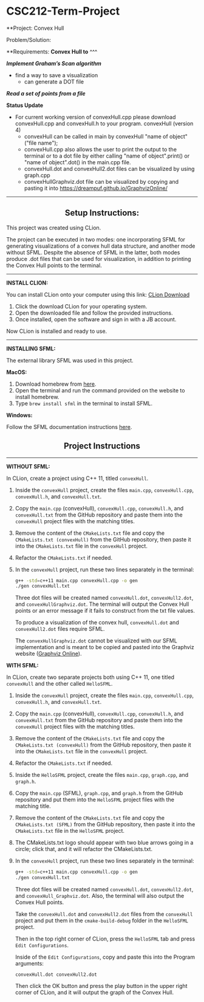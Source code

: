 # CSC212-Term-Project
**Project:
Convex Hull

Problem/Solution:


**Requirements:
**Convex Hull to**
^^^

**_Implement Graham’s Scan algorithm_**
- find a way to save a visualization
  - can generate a DOT file

**_Read a set of points from a file_**

**Status Update**
- For current working version of convexHull.cpp please download convexHull.cpp and convexHull.h to your program.
convexHull (version 4)
  * convexHull can be called in main by convexHull "name of object"("file name");
  * convexHull.cpp also allows the user to print the output to the terminal or to a dot file by either calling "name of object".print() or "name of object".dot() in the main.cpp file.
  * convexHull.dot and convexHull2.dot files can be visualized by using graph.cpp
  * convexHullGraphviz.dot file can be visualized by copying and pasting it into https://dreampuf.github.io/GraphvizOnline/

 
---


<h2 align="center">Setup Instructions:</h2>

This project was created using CLion.

The project can be executed in two modes: one incorporating SFML for generating visualizations of a convex hull data structure, and another mode without SFML. Despite the absence of SFML in the latter, both modes produce .dot files that can be used for visualization, in addition to printing the Convex Hull points to the terminal.

---

**INSTALL CLION:**

You can install CLion onto your computer using this link: [CLion Download](https://www.jetbrains.com/clion/download/)

1. Click the download CLion for your operating system.
2. Open the downloaded file and follow the provided instructions.
3. Once installed, open the software and sign in with a JB account.

Now CLion is installed and ready to use.

---

**INSTALLING SFML:**

The external library SFML was used in this project.

**MacOS:**

1. Download homebrew from [here](https://brew.sh/).
2. Open the terminal and run the command provided on the website to install homebrew.
3. Type `brew install sfml` in the terminal to install SFML.

**Windows:**

Follow the SFML documentation instructions [here](https://www.sfml-dev.org/tutorials/2.6/).

<h2 align="center">Project Instructions</h2>

---

**WITHOUT SFML:**

In CLion, create a project using C++ 11, titled `convexHull`.

1. Inside the `convexHull` project, create the files `main.cpp`, `convexHull.cpp`, `convexHull.h`, and `convexHull.txt`.
2. Copy the `main.cpp` (convexHull), `convexHull.cpp`, `convexHull.h`, and `convexHull.txt` from the GitHub repository and paste them into the `convexHull` project files with the matching titles.
3. Remove the content of the `CMakeLists.txt` file and copy the `CMakeLists.txt (convexHull)` from the GitHub repository, then paste it into the `CMakeLists.txt` file in the `convexHull` project.
4. Refactor the `CMakeLists.txt` if needed.
5. In the `convexHull` project, run these two lines separately in the terminal:

    ```bash
    g++ -std=c++11 main.cpp convexHull.cpp -o gen
    ./gen convexHull.txt
    ```

    Three dot files will be created named `convexHull.dot`, `convexHull2.dot`, and `convexHullGraphviz.dot`. The terminal will output the Convex Hull points or an error message if it fails to construct from the txt file values.

    To produce a visualization of the convex hull, `convexHull.dot` and `convexHull2.dot` files require SFML.

    The `convexHullGraphviz.dot` cannot be visualized with our SFML implementation and is meant to be copied and pasted into the Graphviz website ([Graphviz Online](https://dreampuf.github.io/GraphvizOnline/)).

**WITH SFML:**

In CLion, create two separate projects both using C++ 11, one titled `convexHull` and the other called `HelloSFML`.

1. Inside the `convexHull` project, create the files `main.cpp`, `convexHull.cpp`, `convexHull.h`, and `convexHull.txt`.
2. Copy the `main.cpp` (convexHull), `convexHull.cpp`, `convexHull.h`, and `convexHull.txt` from the GitHub repository and paste them into the `convexHull` project files with the matching titles.
3. Remove the content of the `CMakeLists.txt` file and copy the `CMakeLists.txt (convexHull)` from the GitHub repository, then paste it into the `CMakeLists.txt` file in the `convexHull` project.
4. Refactor the `CMakeLists.txt` if needed.
5. Inside the `HelloSFML` project, create the files `main.cpp`, `graph.cpp`, and `graph.h`.
6. Copy the `main.cpp` (SFML), `graph.cpp`, and `graph.h` from the GitHub repository and put them into the `HelloSFML` project files with the matching title.
7. Remove the content of the `CMakeLists.txt` file and copy the `CMakeLists.txt (SFML)` from the GitHub repository, then paste it into the `CMakeLists.txt` file in the `HelloSFML` project.
8. The CMakeLists.txt logo should appear with two blue arrows going in a circle; click that, and it will refactor the CMakeLists.txt.
9. In the `convexHull` project, run these two lines separately in the terminal:

    ```bash
    g++ -std=c++11 main.cpp convexHull.cpp -o gen
    ./gen convexHull.txt
    ```

    Three dot files will be created named `convexHull.dot`, `convexHull2.dot`, and `convexHull_Graphviz.dot`. Also, the terminal will also output the Convex Hull points.

    Take the `convexHull.dot` and `convexHull2.dot` files from the `convexHull` project and put them in the `cmake-build-debug` folder in the `HelloSFML` project.

    Then in the top right corner of CLion, press the `HelloSFML` tab and press `Edit Configurations`.

    Inside of the `Edit Configurations`, copy and paste this into the Program arguments:

    ```
    convexHull.dot convexHull2.dot
    ```

    Then click the OK button and press the play button in the upper right corner of CLion, and it will output the graph of the Convex Hull.

